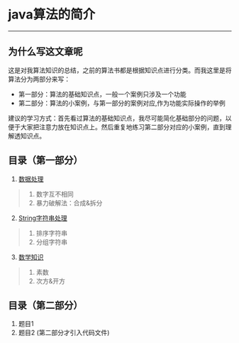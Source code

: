 ﻿# java算法的简介

---

## 为什么写这文章呢

这是对我算法知识的总结，之前的算法书都是根据知识点进行分类。而我这里是将算法分为两部分来写：

- 第一部分：算法的基础知识点，一般一个案例只涉及一个功能
- 第二部分：算法的小案例，与第一部分的案例对应,作为功能实际操作的举例

建议的学习方式：首先看过算法的基础知识点，我尽可能简化基础部分的问题，以便于大家把注意力放在知识点上。然后重复地练习第二部分对应的小案例，直到理解透知识点。

## 目录（第一部分）

1. [数据处理](doc_A/ProcessingData.md)
>1. 数字互不相同
>1. 暴力破解法：合成&拆分
2. [String字符串处理](doc_A/ManageString.md)
>1. 排序字符串
>1. 分组字符串
3. [数学知识](doc_A/Math.md)
>1. 素数
>1. 次方&开方

## 目录（第二部分）

1. 题目1
1. 题目2
(第二部分才引入代码文件)
